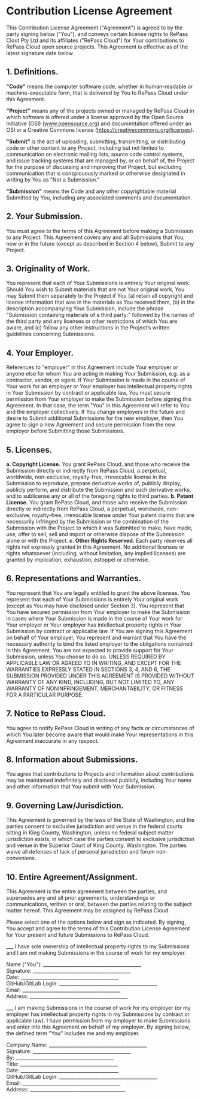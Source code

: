 # Contribution License Agreement

This Contribution License Agreement ("Agreement") is agreed to by the party signing below ("You"), 
and conveys certain license rights to RePass Clout Pty Ltd and its affiliates ("RePass Cloud") for Your
contributions to RePass Cloud open source projects. This Agreement is effective as of the latest signature 
date below.

## 1. Definitions. 
**"Code"** means the computer software code, whether in human-readable or machine-executable form, 
that is delivered by You to RePass Cloud under this Agreement.

**"Project"** means any of the projects owned or managed by RePass Cloud in which software is offered under 
a license approved by the Open Source Initiative (OSI) (www.opensource.org) and documentation
offered under an OSI or a Creative Commons license (https://creativecommons.org/licenses).

**"Submit"** is the act of uploading, submitting, transmitting, or distributing code or other content to any 
Project, including but not limited to communication on electronic mailing lists, source code control 
systems, and issue tracking systems that are managed by, or on behalf of, the Project for the purpose of 
discussing and improving that Project, but excluding communication that is conspicuously marked or 
otherwise designated in writing by You as "Not a Submission." 

**"Submission"** means the Code and any other copyrightable material Submitted by You, including any 
associated comments and documentation.

## 2. Your Submission.
You must agree to the terms of this Agreement before making a Submission to any 
Project. This Agreement covers any and all Submissions that You, now or in the future (except as 
described in Section 4 below), Submit to any Project.

## 3. Originality of Work.
You represent that each of Your Submissions is entirely Your original work. 
Should You wish to Submit materials that are not Your original work, You may Submit them separately 
to the Project if You (a) retain all copyright and license information that was in the materials as You 
received them, (b) in the description accompanying Your Submission, include the phrase "Submission 
containing materials of a third party:" followed by the names of the third party and any licenses or other 
restrictions of which You are aware, and (c) follow any other instructions in the Project’s written 
guidelines concerning Submissions.

## 4. Your Employer.
References to "employer" in this Agreement include Your employer or anyone else 
for whom You are acting in making Your Submission, e.g. as a contractor, vendor, or agent. If Your 
Submission is made in the course of Your work for an employer or Your employer has intellectual 
property rights in Your Submission by contract or applicable law, You must secure permission from Your 
employer to make the Submission before signing this Agreement. In that case, the term "You" in this 
Agreement will refer to You and the employer collectively. If You change employers in the future and 
desire to Submit additional Submissions for the new employer, then You agree to sign a new Agreement 
and secure permission from the new employer before Submitting those Submissions. 

## 5. Licenses. 
**a. Copyright License.** You grant RePass Cloud, and those who receive the Submission directly or 
indirectly from RePass Cloud, a perpetual, worldwide, non-exclusive, royalty-free, irrevocable license in the 
Submission to reproduce, prepare derivative works of, publicly display, publicly perform, and distribute 
the Submission and such derivative works, and to sublicense any or all of the foregoing rights to third 
parties. 
**b. Patent License.** You grant RePass Cloud, and those who receive the Submission directly or 
indirectly from RePass Cloud, a perpetual, worldwide, non-exclusive, royalty-free, irrevocable license under 
Your patent claims that are necessarily infringed by the Submission or the combination of the 
Submission with the Project to which it was Submitted to make, have made, use, offer to sell, sell and 
import or otherwise dispose of the Submission alone or with the Project. 
**c. Other Rights Reserved.** Each party reserves all rights not expressly granted in this Agreement. 
No additional licenses or rights whatsoever (including, without limitation, any implied licenses) are 
granted by implication, exhaustion, estoppel or otherwise. 

## 6. Representations and Warranties.
You represent that You are legally entitled to grant the above 
licenses. You represent that each of Your Submissions is entirely Your original work (except as You may 
have disclosed under Section 3). You represent that You have secured permission from Your employer to 
make the Submission in cases where Your Submission is made in the course of Your work for Your 
employer or Your employer has intellectual property rights in Your Submission by contract or applicable 
law. If You are signing this Agreement on behalf of Your employer, You represent and warrant that You 
have the necessary authority to bind the listed employer to the obligations contained in this Agreement. 
You are not expected to provide support for Your Submission, unless You choose to do so. UNLESS 
REQUIRED BY APPLICABLE LAW OR AGREED TO IN WRITING, AND EXCEPT FOR THE WARRANTIES 
EXPRESSLY STATED IN SECTIONS 3, 4, AND 6, THE SUBMISSION PROVIDED UNDER THIS AGREEMENT IS 
PROVIDED WITHOUT WARRANTY OF ANY KIND, INCLUDING, BUT NOT LIMITED TO, ANY WARRANTY OF 
NONINFRINGEMENT, MERCHANTABILITY, OR FITNESS FOR A PARTICULAR PURPOSE. 

## 7. Notice to RePass Cloud.
You agree to notify RePass Cloud in writing of any facts or circumstances of which 
You later become aware that would make Your representations in this Agreement inaccurate in any 
respect.

## 8. Information about Submissions.
You agree that contributions to Projects and information about 
contributions may be maintained indefinitely and disclosed publicly, including Your name and other 
information that You submit with Your Submission.

## 9. Governing Law/Jurisdiction.
This Agreement is governed by the laws of the State of Washington, and 
the parties consent to exclusive jurisdiction and venue in the federal courts sitting in King County, 
Washington, unless no federal subject matter jurisdiction exists, in which case the parties consent to 
exclusive jurisdiction and venue in the Superior Court of King County, Washington. The parties waive all 
defenses of lack of personal jurisdiction and forum non-conveniens. 

## 10. Entire Agreement/Assignment.
This Agreement is the entire agreement between the parties, and 
supersedes any and all prior agreements, understandings or communications, written or oral, between 
the parties relating to the subject matter hereof.  This Agreement may be assigned by RePass Cloud.


Please select one of the options below and sign as indicated.  By signing, You accept and agree to the 
terms of this Contribution License Agreement for Your present and future Submissions to RePass Cloud.

___  I have sole ownership of intellectual property rights to my Submissions and I am not making 
Submissions in the course of work for my employer.

Name ("You"): _________________________________________  
Signature: _________________________________________  
Date: _________________________________________  
GitHub/GitLab Login: _________________________________________  
Email: _________________________________________  
Address: _________________________________________  


___  I am making Submissions in the course of work for my employer (or my employer has intellectual 
property rights in my Submissions by contract or applicable law).  I have permission from my 
employer to make Submissions and enter into this Agreement on behalf of my employer.  By signing 
below, the defined term "You" includes me and my employer.

Company Name: _________________________________________  
Signature: _________________________________________  
By: _________________________________________  
Title: _________________________________________  
Date: _________________________________________  
GitHub/GitLab Login: _________________________________________  
Email: _________________________________________  
Address: ________________________________________  